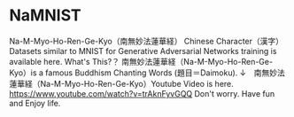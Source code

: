 # NaMNIST
Na-M-Myo-Ho-Ren-Ge-Kyo（南無妙法蓮華経） Chinese Character（漢字）Datasets similar to MNIST for Generative Adversarial Networks training is available here. What's This?？ 南無妙法蓮華経（Na-M-Myo-Ho-Ren-Ge-Kyo）is a famous Buddhism Chanting Words (題目＝Daimoku). 
↓　南無妙法蓮華経（Na-M-Myo-Ho-Ren-Ge-Kyo）Youtube Video is here.
https://www.youtube.com/watch?v=trAknFyvGQQ
Don't worry. Have fun and Enjoy life.
